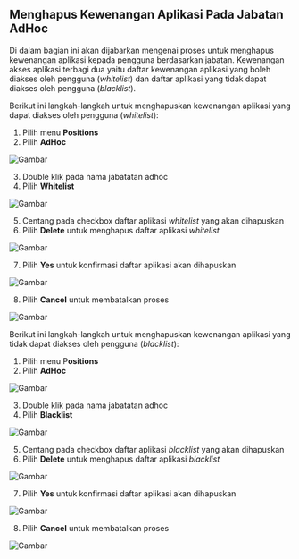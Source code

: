 ## **Menghapus Kewenangan Aplikasi Pada Jabatan AdHoc**

Di dalam bagian ini akan dijabarkan mengenai proses untuk menghapus kewenangan aplikasi kepada pengguna berdasarkan jabatan.
Kewenangan akses aplikasi terbagi dua yaitu daftar kewenangan aplikasi yang boleh diakses oleh pengguna (*whitelist*) dan 
daftar aplikasi yang tidak dapat diakses oleh pengguna (*blacklist*).

Berikut ini langkah-langkah untuk menghapuskan kewenangan aplikasi yang dapat diakses oleh pengguna (*whitelist*):

1. Pilih menu **Positions**
2. Pilih **AdHoc**

![Gambar](_screenshot/.png/?sanitize=true)

3. Double klik pada nama jabatatan adhoc
4. Pilih **Whitelist**

![Gambar](_screenshot/.png/?sanitize=true)

5. Centang pada checkbox daftar aplikasi *whitelist* yang akan dihapuskan
6. Pilih **Delete** untuk menghapus daftar aplikasi *whitelist*

![Gambar](_screenshot/.png/?sanitize=true)

7. Pilih **Yes** untuk konfirmasi daftar aplikasi akan dihapuskan

![Gambar](_screenshot/.png/?sanitize=true)

8. Pilih **Cancel** untuk membatalkan proses

![Gambar](_screenshot/.png/?sanitize=true)

Berikut ini langkah-langkah untuk menghapuskan kewenangan aplikasi yang tidak dapat diakses oleh pengguna (*blacklist*):

1. Pilih menu P**ositions**
2. Pilih **AdHoc**

![Gambar](_screenshot/.png/?sanitize=true)

3. Double klik pada nama jabatatan adhoc
4. Pilih **Blacklist**

![Gambar](_screenshot/.png/?sanitize=true)

5. Centang pada checkbox daftar aplikasi *blacklist* yang akan dihapuskan
6. Pilih **Delete** untuk menghapus daftar aplikasi *blacklist*

![Gambar](_screenshot/.png/?sanitize=true)

7. Pilih **Yes** untuk konfirmasi daftar aplikasi akan dihapuskan

![Gambar](_screenshot/.png/?sanitize=true)

8. Pilih **Cancel** untuk membatalkan proses

![Gambar](_screenshot/.png/?sanitize=true)